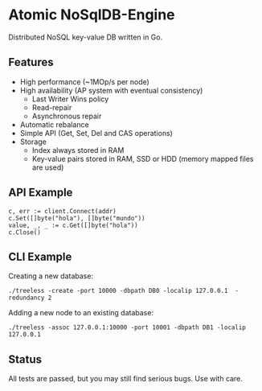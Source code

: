 # Atomic NoSqlDB-Engine
  Distributed NoSQL key-value DB written in Go.

## Features
* High performance (~1MOp/s per node)
* High availability (AP system with eventual consistency)
  * Last Writer Wins policy
  * Read-repair
  * Asynchronous repair
* Automatic rebalance
* Simple API (Get, Set, Del and CAS operations)
* Storage
    * Index always stored in RAM
    * Key-value pairs stored in RAM, SSD or HDD (memory mapped files are used)

## API Example
    c, err := client.Connect(addr)
	c.Set([]byte("hola"), []byte("mundo"))
	value, _, _ := c.Get([]byte("hola"))
	c.Close()

## CLI Example
   Creating a new database:

    ./treeless -create -port 10000 -dbpath DB0 -localip 127.0.0.1  -redundancy 2

   Adding a new node to an existing database:

    ./treeless -assoc 127.0.0.1:10000 -port 10001 -dbpath DB1 -localip 127.0.0.1

## Status
   All tests are passed, but you may still find serious bugs. Use with care.


